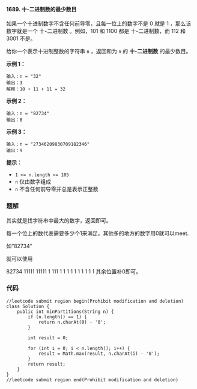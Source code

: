 #### 1689. 十-二进制数的最少数目

如果一个十进制数字不含任何前导零，且每一位上的数字不是 0 就是 1 ，那么该数字就是一个 十-二进制数 。例如，101 和 1100 都是 十-二进制数，而 112 和 3001 不是。

给你一个表示十进制整数的字符串 `n` ，返回和为 `n` 的 **十-二进制数** 的最少数目。

 

**示例 1：**

```shell
输入：n = "32"
输出：3
解释：10 + 11 + 11 = 32
```

**示例 2：**

```shell
输入：n = "82734"
输出：8
```

**示例 3：**

```shell
输入：n = "27346209830709182346"
输出：9
```

**提示：**

- `1 <= n.length <= 105`
- `n` 仅由数字组成
- `n` 不含任何前导零并总是表示正整数

### 题解

其实就是找字符串中最大的数字，返回即可。

每一个位上的数代表需要多少个1来满足。其他多的地方的数字用0就可以meet.

如“82734”

就可以使用

82734
11111
11111
1 111
1 1 1
1 1
1 1
1 1
1
其余位置补0即可。

### 代码

```shell
//leetcode submit region begin(Prohibit modification and deletion)
class Solution {
    public int minPartitions(String n) {
        if (n.length() == 1) {
            return n.charAt(0) - '0';
        }

        int result = 0;

        for (int i = 0; i < n.length(); i++) {
            result = Math.max(result, n.charAt(i) - '0');
        }
        return result;
    }
}
//leetcode submit region end(Prohibit modification and deletion)

```

